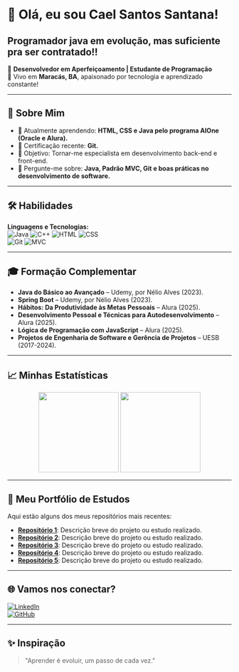 # 👋 Olá, eu sou Cael Santos Santana!
## Programador java em evolução, mas suficiente pra ser contratado!!

🌟 **Desenvolvedor em Aperfeiçoamento | Estudante de Programação**  
📍 Vivo em **Maracás, BA**, apaixonado por tecnologia e aprendizado constante!

---

## 🚀 Sobre Mim

- 🌱 Atualmente aprendendo: **HTML, CSS e Java pelo programa AlOne (Oracle e Alura).**
- 🏅 Certificação recente: **Git.**
- 🎯 Objetivo: Tornar-me especialista em desenvolvimento back-end e front-end.
- 💬 Pergunte-me sobre: **Java, Padrão MVC, Git e boas práticas no desenvolvimento de software.**

---

## 🛠️ Habilidades

**Linguagens e Tecnologias:**  
![Java](https://img.shields.io/badge/Java-ED8B00?style=for-the-badge&logo=java&logoColor=white)  ![C++](https://img.shields.io/badge/C++-00599C?style=for-the-badge&logo=cplusplus&logoColor=white) 
![HTML](https://img.shields.io/badge/HTML-E34F26?style=for-the-badge&logo=html5&logoColor=white)  ![CSS](https://img.shields.io/badge/CSS-1572B6?style=for-the-badge&logo=css3&logoColor=white)  
![Git](https://img.shields.io/badge/Git-F05032?style=for-the-badge&logo=git&logoColor=white)  ![MVC](https://img.shields.io/badge/MVC-0078D7?style=for-the-badge&logo=microsoft&logoColor=white)

---

## 🎓 Formação Complementar

- **Java do Básico ao Avançado** – Udemy, por Nélio Alves (2023).
- **Spring Boot** – Udemy, por Nélio Alves (2023).
- **Hábitos: Da Produtividade às Metas Pessoais** – Alura (2025).
- **Desenvolvimento Pessoal e Técnicas para Autodesenvolvimento** – Alura (2025).
- **Lógica de Programação com JavaScript** – Alura (2025).
- **Projetos de Engenharia de Software e Gerência de Projetos** – UESB (2017-2024).

---

## 📈 Minhas Estatísticas

<div align="center">  
  <img height="180em" src="https://github-readme-stats.vercel.app/api?username=CaelSS&show_icons=true&theme=radical&count_private=true&hide=issues" />  
  <img height="180em" src="https://github-readme-streak-stats.herokuapp.com/?user=CaelSS&theme=radical" />  
</div>

---

## 📂 Meu Portfólio de Estudos

Aqui estão alguns dos meus repositórios mais recentes:

- [**Repositório 1**](#): Descrição breve do projeto ou estudo realizado.
- [**Repositório 2**](#): Descrição breve do projeto ou estudo realizado.
- [**Repositório 3**](#): Descrição breve do projeto ou estudo realizado.
- [**Repositório 4**](#): Descrição breve do projeto ou estudo realizado.
- [**Repositório 5**](#): Descrição breve do projeto ou estudo realizado.

---

## 🌐 Vamos nos conectar?

[![LinkedIn](https://img.shields.io/badge/LinkedIn-blue?style=for-the-badge&logo=linkedin)](https://www.linkedin.com/in/cael-santos-santana/)  
[![GitHub](https://img.shields.io/badge/GitHub-black?style=for-the-badge&logo=github)](https://github.com/CaelSS)

---

## ✨ Inspiração

>"Aprender é evoluir, um passo de cada vez."
